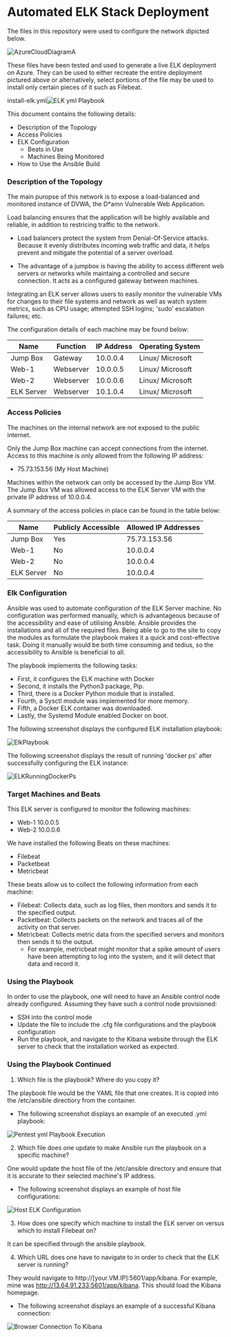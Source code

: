 # Automated ELK Stack Deployment
The files in this repository were used to configure the network dipicted below.

![AzureCloudDiagramA](https://user-images.githubusercontent.com/77220840/130520416-5d766be8-1697-48f3-a345-6b4588de553f.png)

These files have been tested and used to generate a live ELK deployment on Azure. They can be used to either recreate the entire deployment pictured above or alternatively, select portions of the file may be used to install only certain pieces of it such as Filebeat.

install-elk.yml![ELK  yml Playbook](https://user-images.githubusercontent.com/77220840/130521295-e7a5e5f2-d59e-4dd9-a5e2-ad3b053dd163.jpeg)

This document contains the following details:
- Description of the Topology
- Access Policies
- ELK Configuration
  - Beats in Use
  - Machines Being Monitored 
- How to Use the Ansible Build

### Description of the Topology

The main puropse of this network is to expose a load-balanced and monitored instance of DVWA, the D*amn Vulnerable Web Application.

Load balancing ensures that the application will be highly available and reliable, in addition to restricing traffic to the network.

- Load balancers protect the system from Denial-Of-Service attacks. Because it evenly distributes incoming web traffic and data, it helps prevent and mitigate the potential of a server overload.

- The advantage of a jumpbox is having the ability to access different web servers or networks while maintaing a controlled and secure connection. It acts as a configured gateway between machines.

Integrating an ELK server allows users to easily monitor the vulnerable VMs for changes to their file systems and network as well as watch system metrics, such as CPU usage; attempted SSH logins; 'sudo' escalation failures; etc.

The configuration details of each machine may be found below:

| Name        | Function | IP Address | Operating System |
|-------------|----------|------------|------------------|
| Jump Box    | Gateway  | 10.0.0.4   | Linux/ Microsoft |
| Web-1       | Webserver| 10.0.0.5   | Linux/ Microsoft |
| Web-2       | Webserver| 10.0.0.6   | Linux/ Microsoft |
| ELK Server  | Webserver| 10.1.0.4   | Linux/ Microsoft |

### Access Policies

The machines on the internal network are not exposed to the public internet.

Only the Jump Box machine can accept connections from the internet. Access to this machine is only allowed from the following IP address:
- 75.73.153.56 (My Host Machine)

Machines within the network can only be accessed by the Jump Box VM. The Jump Box VM was allowed access to the ELK Server VM with the private IP address of 10.0.0.4.

A summary of the access policies in place can be found in the table below:

| Name       | Publicly Accessible | Allowed IP Addresses |
|------------|---------------------|----------------------|
|  Jump Box  |        Yes          |      75.73.153.56    |
|   Web-1    |        No           |        10.0.0.4      |
|   Web-2    |        No           |        10.0.0.4      |
| ELK Server |        No           |        10.0.0.4      |

### Elk Configuration

Ansible was used to automate configuration of the ELK Server machine. No configuration was performed manually, which is advantageous because of the accessibility and ease of utilising Ansible. Ansible provides the installations and all of the required files. Being able to go to the site to copy the modules as formulate the playbook makes it a quick and cost-effective task. Doing it manually would be both time consuming and tedius, so the accessibility to Ansible is beneficial to all.

The playbook implements the following tasks:
  - First, it configures the ELK machine with Docker
  - Second, it installs the Python3 package, Pip.
  - Third, there is a Docker Python module that is installed.
  - Fourth, a Sysctl module was implemented for more memory.
  - Fifth, a Docker ELK container was downloaded.
  - Lastly, the Systemd Module enabled Docker on boot.

The following screenshot displays the configured ELK installation playbook:

![ElkPlaybook](https://user-images.githubusercontent.com/77220840/130529173-e9a47e06-d708-43e4-88b7-8b94fc0a87c7.jpeg)

The following screenshot displays the result of running 'docker ps' after successfully configuring the ELK instance:

![ELKRunningDockerPs](https://user-images.githubusercontent.com/77220840/130528893-a8c3854a-ae39-490b-8109-5c06c180db82.jpeg)

### Target Machines and Beats
This ELK server is configured to monitor the following machines:
  - Web-1 10.0.0.5
  - Web-2 10.0.0.6

We have installed the following Beats on these machines:
  - Filebeat
  - Packetbeat
  - Metricbeat

These beats allow us to collect the following information from each machine:
  - Filebeat: Collects data, such as log files, then monitors and sends it to the specified output.
  - Packetbeat: Collects packets on the network and traces all of the activity on that server.
  - Metricbeat: Collects metric data from the specified servers and monitors then sends it to the output. 
    - For example, metricbeat might monitor that a spike amount of users have been attempting to log into the system, and it will detect that data and record it.

### Using the Playbook
In order to use the playbook, one will need to have an Ansible control node already configured. Assuming they have such a control node provisioned:
  - SSH into the control mode
  - Update the file to include the .cfg file configurations and the playbook configuration
  - Run the playbook, and navigate to the Kibana website through the ELK server to check that the installation worked as expected.

### Using the Playbook Continued
1. Which file is the playbook? Where do you copy it?

The playbook file would be the YAML file that one creates. It is copied into the /etc/ansible directiory from the container.

  - The following screenshot displays an example of an executed .yml playbook:

![Pentest yml Playbook Execution](https://user-images.githubusercontent.com/77220840/130531607-0f4a89f4-b4f4-47eb-906e-a3c00c2b7bf6.jpeg)

2. Which file does one update to make Ansible run the playbook on a specific machine?

One would update the host file of the /etc/ansible directory and ensure that it is accurate to their selected machine's IP address.

  - The following screenshot displays an example of host file configurations:

![Host ELK Configuration](https://user-images.githubusercontent.com/77220840/130531479-2c1119c3-c6ff-49bd-9992-418ddf5449e2.jpeg)

3. How does one specify which machine to install the ELK server on versus which to install Filebeat on?

It can be specified through the ansible playbook.

4. Which URL does one have to navigate to in order to check that the ELK server is running?

They would navigate to http://[your.VM.IP]:5601/app/kibana. For example, mine was http://13.64.91.233:5601/app/kibana. This should load the Kibana homepage.

  - The following screenshot displays an example of a successful Kibana connection:

![Browser Connection To Kibana](https://user-images.githubusercontent.com/77220840/130531010-123db7e7-ec1f-40a2-9af4-ab9a9236bbab.png)

